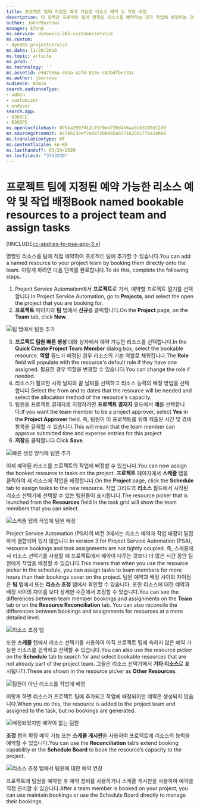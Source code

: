 ```yaml
---
title: 프로젝트 팀에 지정된 예약 가능한 리소스 예약 및 작업 배정
description: 이 항목은 프로젝트 팀에 명명된 리소스를 예약하는 것과 작업에 배정하는 것에 대한 정보를 제공합니다.
author: JohnPBurrows
manager: kfend
ms.service: dynamics-365-customerservice
ms.custom:
- dyn365-projectservice
ms.date: 11/28/2018
ms.topic: article
ms.prod: ''
ms.technology: ''
ms.assetid: e947986a-e83a-42f4-813e-c82bdfbec33c
ms.author: jburrows
audience: Admin
search.audienceType:
- admin
- customizer
- enduser
search.app:
- D365CE
- D365PS
ms.openlocfilehash: 079ba299f912c75f9ed739d4b6aa3c63189d11d0
ms.sourcegitcommit: 8c786230ef2a497280885b827162561776e2eb00
ms.translationtype: HT
ms.contentlocale: ko-KR
ms.lasthandoff: 03/24/2020
ms.locfileid: "3753228"
---
```

# <a name="book-named-bookable-resources-to-a-project-team-and-assign-tasks"></a><span data-ttu-id="8127b-103">프로젝트 팀에 지정된 예약 가능한 리소스 예약 및 작업 배정</span><span class="sxs-lookup"><span data-stu-id="8127b-103">Book named bookable resources to a project team and assign tasks</span></span> 

[!INCLUDE[cc-applies-to-psa-app-3.x](../includes/cc-applies-to-psa-app-3x.md)]

<span data-ttu-id="8127b-104">명명된 리소스를 팀에 직접 예약하여 프로젝트 팀에 추가할 수 있습니다.</span><span class="sxs-lookup"><span data-stu-id="8127b-104">You can  add a named resource to your project team by booking them directly onto the team.</span></span> <span data-ttu-id="8127b-105">이렇게 하려면 다음 단계를 완료합니다.</span><span class="sxs-lookup"><span data-stu-id="8127b-105">To do this, complete the following steps.</span></span>

1. <span data-ttu-id="8127b-106">Project Service Automation에서 **프로젝트**로 가서, 예약할 프로젝트 열기를 선택합니다.</span><span class="sxs-lookup"><span data-stu-id="8127b-106">In  Project Service Automation, go to **Projects**, and select the open the project that you are booking for.</span></span>
2. <span data-ttu-id="8127b-107">**프로젝트** 페이지의 **팀** 탭에서 **신규**를 클릭합니다.</span><span class="sxs-lookup"><span data-stu-id="8127b-107">On the **Project** page, on the **Team** tab, click **New**.</span></span> 

![팀 탭에서 팀원 추가](media/RM-how-to-1.png)

3. <span data-ttu-id="8127b-109">**프로젝트 팀원 빠른 생성** 대화 상자에서 예약 가능한 리소스를 선택합니다.</span><span class="sxs-lookup"><span data-stu-id="8127b-109">In the **Quick Create Project Team Member** dialog box, select the bookable resource.</span></span> <span data-ttu-id="8127b-110">**역할** 필드가 배정된 경우 리소스의 기본 역할로 채워집니다.</span><span class="sxs-lookup"><span data-stu-id="8127b-110">The **Role** field will populate with the resource's default role if they have one assigned.</span></span> <span data-ttu-id="8127b-111">필요한 경우 역할을 변경할 수 있습니다.</span><span class="sxs-lookup"><span data-stu-id="8127b-111">You can change the role if needed.</span></span> 
4. <span data-ttu-id="8127b-112">리소스가 필요한 시작 날짜와 끝 날짜를 선택하고 리소스 능력의 배정 방법을 선택합니다.</span><span class="sxs-lookup"><span data-stu-id="8127b-112">Select the from and to dates that the resource will be needed and select the allocation method of the resource's capacity.</span></span> 
5. <span data-ttu-id="8127b-113">팀원을 프로젝트 결재자로 지정하려면 **프로젝트 결재자** 필드에서 **예**를 선택합니다.</span><span class="sxs-lookup"><span data-stu-id="8127b-113">If you want the team member to be a project approver, select **Yes** in the **Project Approver** field.</span></span> <span data-ttu-id="8127b-114">즉, 팀원이 이 프로젝트를 위해 제출된 시간 및 경비 항목을 결재할 수 있습니다.</span><span class="sxs-lookup"><span data-stu-id="8127b-114">This will mean that the team member can approve submitted time and expense entries for this project.</span></span> 
6. <span data-ttu-id="8127b-115">**저장**을 클릭합니다.</span><span class="sxs-lookup"><span data-stu-id="8127b-115">Click **Save**.</span></span>

![빠른 생성 양식에 팀원 추가](media/RM-how-to-2.png)


<span data-ttu-id="8127b-117">이제 예약된 리소스를 프로젝트의 작업에 배정할 수 있습니다.</span><span class="sxs-lookup"><span data-stu-id="8127b-117">You can now assign the booked resource to tasks on the project.</span></span> <span data-ttu-id="8127b-118">**프로젝트** 페이지에서 **스케줄** 탭을 클릭하여 새 리소스에 작업을 배정합니다.</span><span class="sxs-lookup"><span data-stu-id="8127b-118">On the **Project** page, click the **Schedule** tab to assign tasks to the new resource.</span></span> <span data-ttu-id="8127b-119">작업 그리드의 **리소스** 필드에서 시작된 리소스 선택기에 선택할 수 있는 팀원들이 표시됩니다.</span><span class="sxs-lookup"><span data-stu-id="8127b-119">The resource picker that is launched from the **Resources** field in the task grid will show the team members that you can select.</span></span>

![스케줄 탭의 작업에 팀원 배정](media/RM-how-to-3.png)

<span data-ttu-id="8127b-121">Project Service Automation (PSA)의 버전 3에서는 리소스 예약과 작업 배정이 밀접하게 결합되어 있지 않습니다.</span><span class="sxs-lookup"><span data-stu-id="8127b-121">In version 3 for Project Service Automation (PSA), resource bookings and task assignments are not tightly coupled.</span></span> <span data-ttu-id="8127b-122">즉, 스케줄에서 리소스 선택기를 사용할 때 프로젝트에서 예약이 다루는 것보다 더 많은 시간 동안 팀원에게 작업을 배정할 수 있습니다.</span><span class="sxs-lookup"><span data-stu-id="8127b-122">This means that when you use the resource picker in the schedule, you can assign tasks to team members for more hours than their bookings cover on the project.</span></span>
<span data-ttu-id="8127b-123">팀원 예약과 배정 사이의 차이점은 **팀** 탭에서 또는 **리소스 조정** 탭에서 확인할 수 있습니다. 또한 리소스에 대한 예약과 배정 사이의 차이를 보다 상세한 수준에서 조정할 수 있습니다.</span><span class="sxs-lookup"><span data-stu-id="8127b-123">You can see the differences between team member bookings and assignments on the **Team** tab or on the **Resource Reconciliation** tab. You can also reconcile the differences between bookings and assignments for resources at a more detailed level.</span></span>

![리소스 조정 탭](media/RM-how-to-4.png)

<span data-ttu-id="8127b-125">또한 **스케줄** 탭에서 리소스 선택기를 사용하여 아직 프로젝트 팀에 속하지 않은 예약 가능한 리소스를 검색하고 선택할 수 있습니다.</span><span class="sxs-lookup"><span data-stu-id="8127b-125">You can also use the resource picker on the **Schedule** tab to search for and select bookable resources that are not already part of the project team.</span></span> <span data-ttu-id="8127b-126">그들은 리소스 선택기에서 **기타 리소스**로 표시됩니다.</span><span class="sxs-lookup"><span data-stu-id="8127b-126">These are shown in the resource picker as **Other Resources**.</span></span>

![팀원이 아닌 리소스를 작업에 배정](media/RM-how-to-5.png)

<span data-ttu-id="8127b-128">이렇게 하면 리소스가 프로젝트 팀에 추가되고 작업에 배정되지만 예약은 생성되지 않습니다.</span><span class="sxs-lookup"><span data-stu-id="8127b-128">When you do this, the resource is added to the project team and assigned to the task, but no bookings are generated.</span></span>

![배정되었지만 예약이 없는 팀원](media/RM-how-to-6.png)

<span data-ttu-id="8127b-130">**조정** 탭의 확장 예약 기능 또는 **스케줄 게시판**을 사용하여 프로젝트에 리소스의 능력을 예약할 수 있습니다.</span><span class="sxs-lookup"><span data-stu-id="8127b-130">You can use the **Reconciliation** tab’s extend booking capability or the **Schedule Board** to book the resource’s capacity to the project.</span></span>

![리소스 조정 탭에서 팀원에 대한 예약 연장](media/RM-how-to-7.png)

<span data-ttu-id="8127b-132">프로젝트에 팀원을 예약한 후 예약 정비를 사용하거나 스케줄 게시판을 사용하여 예약을 직접 관리할 수 있습니다.</span><span class="sxs-lookup"><span data-stu-id="8127b-132">After a team member is booked on your project, you can use maintain bookings or use the Schedule Board directly to manage their bookings.</span></span>
